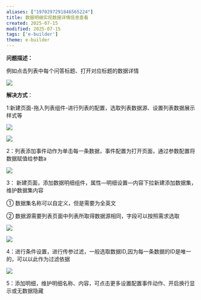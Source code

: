 ```yaml
---
aliases: ["1970297291846565224"]
title: 数据明细实现数据详情信息查看
created: 2025-07-15
modified: 2025-07-15
tags: ['e-builder']
theme: e-builder
---
```


**问题描述：**

例如点击列表中每个问答标题、打开对应标题的数据详情

![](https://myhelpdoc.oss-cn-heyuan.aliyuncs.com/mdimages/3210069795a005661b9a03e3f5260556.jpg)

**解决方式**：

1:新建页面-拖入列表组件-进行列表的配置，选取列表数据源、设置列表数据展示样式等

![](https://myhelpdoc.oss-cn-heyuan.aliyuncs.com/mdimages/74cb121782e08d55026e26ac99dff25c.jpg)

![](https://www.e-cology.com.cn/api/file/preview?type=redirect&imgFormat=image&fileId=942357932648603648)

2：列表添加事件动作为单击每一条数据，事件配置为打开页面，通过参数配置将数据赋值给参数a

![](https://myhelpdoc.oss-cn-heyuan.aliyuncs.com/mdimages/da69f3d3abd5335e90453063094af2da.jpg)

3： 新建页面，添加数据明细组件，属性—明细设置—内容下拉新建添加数据集，维护数据集内容

① 数据集名称可以自定义，但是需要为全英文

② 数据源需要列表页面中列表所取得数据源相同，字段可以按照需求选取

![](https://myhelpdoc.oss-cn-heyuan.aliyuncs.com/mdimages/c8527ecaaa3c4edbe07e628180dbc03d.jpg)

![](https://www.e-cology.com.cn/api/file/preview?type=redirect&imgFormat=image&fileId=942354883281387521)

4：进行条件设置，进行传参过滤，一般选取数据ID,因为每一条数据的ID是唯一的，可以以此作为过滤依据

![](https://myhelpdoc.oss-cn-heyuan.aliyuncs.com/mdimages/d3c0ccd103aa00b1ef1a490b03599097.jpg)

5：添加明细，维护明细名称、内容，可点击更多设置配置事件动作、开启换行显示或无数据隐藏

